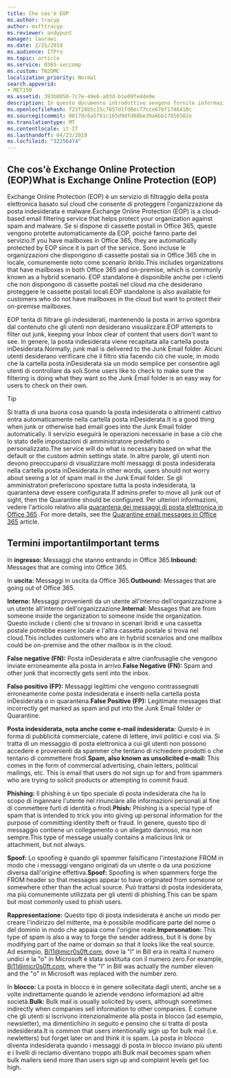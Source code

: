 ```yaml
---
title: Che cos'è EOP
ms.author: tracyp
author: msfttracyp
ms.reviewer: andypunt
manager: laurawi
ms.date: 2/25/2019
ms.audience: ITPro
ms.topic: article
ms.service: O365-seccomp
ms.custom: TN2DMC
localization_priority: Normal
search.appverid:
- MET150
ms.assetid: 393b0050-7c7e-49e6-a03d-b1e09fe4de9e
description: In questo documento introduttivo vengono fornite informazioni utili per comprendere Exchange Online Protection (EOP) e una terminologia importante. Questo è applicabile per i clienti di Office 365 che proteggono le cassette postali ospitate sul cloud di Exchange Online e i clienti autonomi di EOP che proteggono le cassette postali locali, ad esempio Exchange Server 2016.
ms.openlocfilehash: f23f28b5c15c7057d1fd8ec77cce67bf1746410c
ms.sourcegitcommit: 0017dc6a5f81c165d9dfd88be39a6bb17856582e
ms.translationtype: MT
ms.contentlocale: it-IT
ms.lasthandoff: 04/23/2019
ms.locfileid: "32256474"
---
```

## <a name="what-is-exchange-online-protection-eop"></a><span data-ttu-id="b10d1-104">Che cos'è Exchange Online Protection (EOP)</span><span class="sxs-lookup"><span data-stu-id="b10d1-104">What is Exchange Online Protection (EOP)</span></span>

<span data-ttu-id="b10d1-105">Exchange Online Protection (EOP) è un servizio di filtraggio della posta elettronica basato sul cloud che consente di proteggere l'organizzazione da posta indesiderata e malware.</span><span class="sxs-lookup"><span data-stu-id="b10d1-105">Exchange Online Protection (EOP) is a cloud-based email filtering service that helps protect your organization against spam and malware.</span></span> <span data-ttu-id="b10d1-106">Se si dispone di cassette postali in Office 365, queste vengono protette automaticamente da EOP, poiché fanno parte del servizio.</span><span class="sxs-lookup"><span data-stu-id="b10d1-106">If you have mailboxes in Office 365, they are automatically protected by EOP since it is part of the service.</span></span> <span data-ttu-id="b10d1-107">Sono incluse le organizzazioni che dispongono di cassette postali sia in Office 365 che in locale, comunemente noto come scenario ibrido.</span><span class="sxs-lookup"><span data-stu-id="b10d1-107">This includes organizations that have mailboxes in both Office 365 and on-premise, which is commonly known as a hybrid scenario.</span></span> <span data-ttu-id="b10d1-108">EOP standalone è disponibile anche per i clienti che non dispongono di cassette postali nel cloud ma che desiderano proteggere le cassette postali locali.</span><span class="sxs-lookup"><span data-stu-id="b10d1-108">EOP standalone is also available for customers who do not have mailboxes in the cloud but want to protect their on-premise mailboxes.</span></span> 

<span data-ttu-id="b10d1-109">EOP tenta di filtrare gli indesiderati, mantenendo la posta in arrivo sgombra dal contenuto che gli utenti non desiderano visualizzare.</span><span class="sxs-lookup"><span data-stu-id="b10d1-109">EOP attempts to filter out junk, keeping your Inbox clear of content that users don't want to see.</span></span> <span data-ttu-id="b10d1-110">In genere, la posta indesiderata viene recapitata alla cartella posta inDesiderata.</span><span class="sxs-lookup"><span data-stu-id="b10d1-110">Normally, junk mail is delivered to the Junk Email folder.</span></span> <span data-ttu-id="b10d1-111">Alcuni utenti desiderano verificare che il filtro stia facendo ciò che vuole, in modo che la cartella posta inDesiderata sia un modo semplice per consentire agli utenti di controllare da soli.</span><span class="sxs-lookup"><span data-stu-id="b10d1-111">Some users like to check to make sure the filtering is doing what they want so the Junk Email folder is an easy way for users to check on their own.</span></span>  

> [!TIP]
> <span data-ttu-id="b10d1-112">Si tratta di una buona cosa quando la posta indesiderata o altrimenti cattivo entra automaticamente nella cartella posta inDesiderata.</span><span class="sxs-lookup"><span data-stu-id="b10d1-112">It is a good thing when junk or otherwise bad email goes into the Junk Email folder automatically.</span></span> <span data-ttu-id="b10d1-113">Il servizio eseguirà le operazioni necessarie in base a ciò che lo stato delle impostazioni di amministratore predefinito o personalizzato.</span><span class="sxs-lookup"><span data-stu-id="b10d1-113">The service will do what is necessary based on what the default or the custom admin settings state.</span></span> <span data-ttu-id="b10d1-114">In altre parole, gli utenti non devono preoccuparsi di visualizzare molti messaggi di posta indesiderata nella cartella posta inDesiderata.</span><span class="sxs-lookup"><span data-stu-id="b10d1-114">In other words, users should not worry about seeing a lot of spam mail in the Junk Email folder.</span></span> <span data-ttu-id="b10d1-115">Se gli amministratori preferiscono spostare tutta la posta indesiderata, la quarantena deve essere configurata.</span><span class="sxs-lookup"><span data-stu-id="b10d1-115">If admins prefer to move all junk out of sight, then the Quarantine should be configured.</span></span> <span data-ttu-id="b10d1-116">Per ulteriori informazioni, vedere l'articolo relativo alla [quarantena dei messaggi di posta elettronica in Office 365](../quarantine-email-messages.md) .</span><span class="sxs-lookup"><span data-stu-id="b10d1-116">For more details, see the [Quarantine email messages in Office 365](../quarantine-email-messages.md) article.</span></span>

## <a name="important-terms"></a><span data-ttu-id="b10d1-117">Termini importanti</span><span class="sxs-lookup"><span data-stu-id="b10d1-117">Important terms</span></span>

<span data-ttu-id="b10d1-118">In **ingresso:** Messaggi che stanno entrando in Office 365.</span><span class="sxs-lookup"><span data-stu-id="b10d1-118">**Inbound:** Messages that are coming into Office 365.</span></span>

<span data-ttu-id="b10d1-119">In **uscita:** Messaggi in uscita da Office 365.</span><span class="sxs-lookup"><span data-stu-id="b10d1-119">**Outbound:** Messages that are going out of Office 365.</span></span>

<span data-ttu-id="b10d1-120">**Interno:** Messaggi provenienti da un utente all'interno dell'organizzazione a un utente all'interno dell'organizzazione.</span><span class="sxs-lookup"><span data-stu-id="b10d1-120">**Internal:** Messages that are from someone inside the organization to someone inside the organization.</span></span> <span data-ttu-id="b10d1-121">Questo include i clienti che si trovano in scenari ibridi e una cassetta postale potrebbe essere locale e l'altra cassetta postale si trova nel cloud.</span><span class="sxs-lookup"><span data-stu-id="b10d1-121">This includes customers who are in hybrid scenarios and one mailbox could be on-premise and the other mailbox is in the cloud.</span></span>

<span data-ttu-id="b10d1-122">**False negative (FN):** Posta inDesiderata e altre cianfrusaglie che vengono inviate erroneamente alla posta in arrivo.</span><span class="sxs-lookup"><span data-stu-id="b10d1-122">**False Negative (FN):** Spam and other junk that incorrectly gets sent into the inbox.</span></span>

<span data-ttu-id="b10d1-123">**Falso positivo (FP):** Messaggi legittimi che vengono contrassegnati erroneamente come posta indesiderata e inseriti nella cartella posta inDesiderata o in quarantena.</span><span class="sxs-lookup"><span data-stu-id="b10d1-123">**False Positive (FP):** Legitimate messages that incorrectly get marked as spam and put into the Junk Email folder or Quarantine.</span></span>

<span data-ttu-id="b10d1-124">**Posta indesiderata, nota anche come e-mail indesiderata:** Questo è in forma di pubblicità commerciale, catene di lettere, invii politici e così via. Si tratta di un messaggio di posta elettronica a cui gli utenti non possono accedere e provenienti da spammer che tentano di richiedere prodotti o che tentano di commettere frodi.</span><span class="sxs-lookup"><span data-stu-id="b10d1-124">**Spam, also known as unsolicited e-mail:** This comes in the form of commercial advertising, chain letters, political mailings, etc. This is email that users do not sign up for and from spammers who are trying to solicit products or attempting to commit fraud.</span></span>

<span data-ttu-id="b10d1-125">**Phishing:** Il phishing è un tipo speciale di posta indesiderata che ha lo scopo di ingannare l'utente nel rinunciare alle informazioni personali al fine di commettere furti di identità o frodi.</span><span class="sxs-lookup"><span data-stu-id="b10d1-125">**Phish:** Phishing is a special type of spam that is intended to trick you into giving up personal information for the purpose of committing identity theft or fraud.</span></span> <span data-ttu-id="b10d1-126">In genere, questo tipo di messaggio contiene un collegamento o un allegato dannoso, ma non sempre.</span><span class="sxs-lookup"><span data-stu-id="b10d1-126">This type of message usually contains a malicious link or attachment, but not always.</span></span>

<span data-ttu-id="b10d1-127">**Spoof:** Lo spoofing è quando gli spammer falsificano l'intestazione FROM in modo che i messaggi vengano originati da un utente o da una posizione diversa dall'origine effettiva.</span><span class="sxs-lookup"><span data-stu-id="b10d1-127">**Spoof:** Spoofing is when spammers forge the FROM header so that messages appear to have originated from someone or somewhere other than the actual source.</span></span> <span data-ttu-id="b10d1-128">Può trattarsi di posta indesiderata, ma più comunemente utilizzata per gli utenti di phishing.</span><span class="sxs-lookup"><span data-stu-id="b10d1-128">This can be spam but most commonly used to phish users.</span></span>

<span data-ttu-id="b10d1-129">**Rappresentazione:** Questo tipo di posta indesiderata è anche un modo per creare l'indirizzo del mittente, ma è possibile modificare parte del nome o del dominio in modo che appaia come l'origine reale.</span><span class="sxs-lookup"><span data-stu-id="b10d1-129">**Impersonation:** This type of spam is also a way to forge the sender address, but it is done by modifying part of the name or domain so that it looks like the real source.</span></span> <span data-ttu-id="b10d1-130">Ad esempio, Bi11@micr0s0ft.com, dove la "l" in Bill era in realtà il numero undici e la "o" in Microsoft è stata sostituita con il numero zero.</span><span class="sxs-lookup"><span data-stu-id="b10d1-130">For example, Bi11@micr0s0ft.com, where the "l" in Bill was actually the number eleven and the "o" in Microsoft was replaced with the number zero.</span></span>

<span data-ttu-id="b10d1-131">In **blocco:** La posta in blocco è in genere sollecitata dagli utenti, anche se a volte indirettamente quando le aziende vendono informazioni ad altre società.</span><span class="sxs-lookup"><span data-stu-id="b10d1-131">**Bulk:** Bulk mail is usually solicited by users, although sometimes indirectly when companies sell information to other companies.</span></span> <span data-ttu-id="b10d1-132">È comune che gli utenti si iscrivono intenzionalmente alla posta in blocco (ad esempio, newsletter), ma dimentichino in seguito e pensino che si tratta di posta indesiderata.</span><span class="sxs-lookup"><span data-stu-id="b10d1-132">It is common that users intentionally sign up for bulk mail (i.e. newletters) but forget later on and think it is spam.</span></span> <span data-ttu-id="b10d1-133">La posta in blocco diventa indesiderata quando i messaggi di posta in blocco inviano più utenti e i livelli di reclamo diventano troppo alti.</span><span class="sxs-lookup"><span data-stu-id="b10d1-133">Bulk mail becomes spam when bulk mailers send more than users sign up and complaint levels get too high.</span></span>
